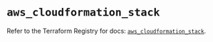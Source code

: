 # `aws_cloudformation_stack`

Refer to the Terraform Registry for docs: [`aws_cloudformation_stack`](https://registry.terraform.io/providers/hashicorp/aws/5.53.0/docs/resources/cloudformation_stack).
